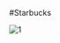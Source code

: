 #Starbucks 
 


![1](https://github.com/nupeldakandemir/Starbucks/assets/120253252/34427494-33da-4ca9-9265-0478ef2d8e8d)
